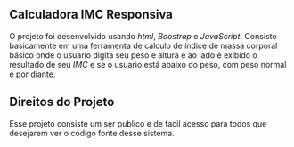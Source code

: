 ## Calculadora IMC Responsiva

O projeto foi desenvolvido usando *html*, *Boostrap* e *JavaScript*. Consiste basicamente em uma ferramenta de calculo de índice de massa corporal básico onde o usuario digita seu peso e altura e ao lado é exibido o resultado de seu *IMC* e se o usuario está abaixo do peso, com peso normal e por diante.

## Direitos do Projeto

Esse projeto consiste um ser publico e de facil acesso para todos que desejarem ver o código fonte desse sistema.

